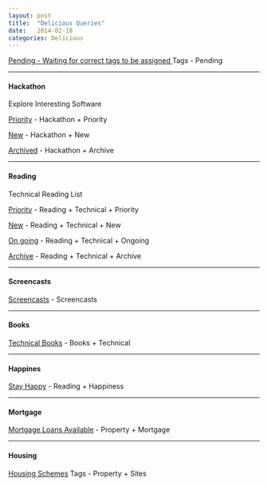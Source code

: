 ```yaml
---
layout: post
title:  "Delicious Queries"
date:   2014-02-18
categories: Delicious
---
```


[Pending - Waiting for correct tags to be assigned ](https://delicious.com/usman.ahmed/Pending)
Tags - Pending

- - -
#### Hackathon 

Explore Interesting Software

[Priority](https://delicious.com/usman.ahmed/Hackathon,Priority) - Hackathon + Priority

[New](https://delicious.com/usman.ahmed/Hackathon,New) - Hackathon + New

[Archived](https://delicious.com/usman.ahmed/Hackathon,Archive) - Hackathon + Archive

- - -

#### Reading

Technical Reading List

[Priority](https://delicious.com/usman.ahmed/Reading,Technical,Priority) - Reading + Technical + Priority

[New](https://delicious.com/usman.ahmed/Reading,Technical,New) - Reading + Technical + New

[On going](https://delicious.com/usman.ahmed/Reading,Technical,Ongoing) - Reading + Technical + Ongoing

[Archive](https://delicious.com/usman.ahmed/Reading,Technical,Archive) - Reading + Technical + Archive

- - -

#### Screencasts


[Screencasts](https://delicious.com/usman.ahmed/Screencasts) - Screencasts

- - -

#### Books

[Technical Books](https://delicious.com/usman.ahmed/Books,Technical) - Books + Technical

- - -

#### Happines

[Stay Happy](https://delicious.com/usman.ahmed/Reading,Happiness) - Reading + Happiness

- - -

#### Mortgage

[Mortgage Loans Available](https://delicious.com/usman.ahmed/Property,Mortgage) - Property + Mortgage

- - -

#### Housing

[Housing Schemes](https://delicious.com/usman.ahmed/Property,Sites)
Tags - Property + Sites
